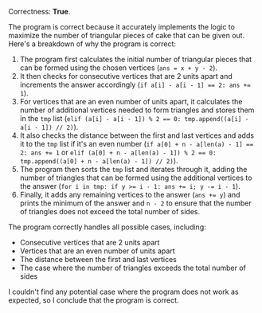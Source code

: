 Correctness: **True**.

The program is correct because it accurately implements the logic to maximize the number of triangular pieces of cake that can be given out. Here's a breakdown of why the program is correct:

1. The program first calculates the initial number of triangular pieces that can be formed using the chosen vertices (`ans = x + y - 2`).
2. It then checks for consecutive vertices that are 2 units apart and increments the answer accordingly (`if a[i] - a[i - 1] == 2: ans += 1`).
3. For vertices that are an even number of units apart, it calculates the number of additional vertices needed to form triangles and stores them in the `tmp` list (`elif (a[i] - a[i - 1]) % 2 == 0: tmp.append((a[i] - a[i - 1]) // 2)`).
4. It also checks the distance between the first and last vertices and adds it to the `tmp` list if it's an even number (`if a[0] + n - a[len(a) - 1] == 2: ans += 1` or `elif (a[0] + n - a[len(a) - 1]) % 2 == 0: tmp.append((a[0] + n - a[len(a) - 1]) // 2)`).
5. The program then sorts the `tmp` list and iterates through it, adding the number of triangles that can be formed using the additional vertices to the answer (`for i in tmp: if y >= i - 1: ans += i; y -= i - 1`).
6. Finally, it adds any remaining vertices to the answer (`ans += y`) and prints the minimum of the answer and `n - 2` to ensure that the number of triangles does not exceed the total number of sides.

The program correctly handles all possible cases, including:

* Consecutive vertices that are 2 units apart
* Vertices that are an even number of units apart
* The distance between the first and last vertices
* The case where the number of triangles exceeds the total number of sides

I couldn't find any potential case where the program does not work as expected, so I conclude that the program is correct.